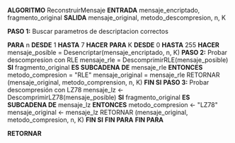 **ALGORITMO** ReconstruirMensaje
**ENTRADA** mensaje_encriptado, fragmento_original
**SALIDA** mensaje_original, metodo_descompresion, n, K

**PASO 1:** Buscar parametros de descriptacion correctos

**PARA** n **DESDE** 1 **HASTA** 7 **HACER**
    **PARA** K **DESDE** 0 **HASTA** 255 **HACER**
        mensaje_posible = Desencriptar(mensaje_encriptado, n, K)
        **PASO 2:** Probar descompresion con RLE
        mensaje_rle = DescomprimirRLE(mensaje_posible)
        **SI** fragmento_original **ES SUBCADENA DE** mensaje_rle **ENTONCES**
            metodo_compresion = "RLE"
            mensaje_original = mensaje_rle
            RETORNAR (mensaje_original, metodo_comprension, n, K)
        **FIN SI**
        **PASO 3:** Probar descompresión con LZ78
        mensaje_lz ← DescomprimirLZ78(mensaje_posible)
        **SI** fragmento_original **ES SUBCADENA DE** mensaje_lz **ENTONCES**
            metodo_compresion ← "LZ78"
            mensaje_original ← mensaje_lz
            RETORNAR (mensaje_original, metodo_compresion, n, K)
        **FIN SI**
  **FIN PARA**
**FIN PARA**

**RETORNAR**

